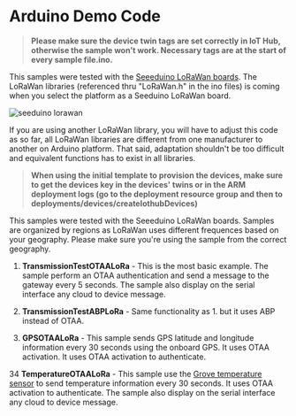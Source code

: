 # Arduino Demo Code

> **Please make sure the device twin tags are set correctly in IoT Hub, otherwise the sample won't work. Necessary tags are at the start of every sample file.ino.**

This samples were tested with the [Seeeduino LoRaWan boards](http://wiki.seeedstudio.com/Seeeduino_LoRAWAN/). The LoRaWan libraries (referenced thru "LoRaWan.h" in the ino files) is coming when you select the platform as a Seeduino LoRaWan board.

![seeduino lorawan](../images/seeduinolorawan.png)

If you are using another LoRaWan library, you will have to adjust this code as so far, all LoRaWan libraries are different from one manufacturer to another on Arduino platform. That said, adaptation shouldn't be too difficult and equivalent functions has to exist in all libraries.

> **When using the initial template to provision the devices, make sure to get the devices key in the devices' twins or in the ARM deployment logs (go to the deployment resource group and then to deployments/devices/createIothubDevices)**


This samples were tested with the Seeeduino LoRaWan boards. Samples are organized by regions as LoRaWan uses different frequences based on your geography. Please make sure you're using the sample from the correct geography.

1. **TransmissionTestOTAALoRa** - This is the most basic example. The sample perform an OTAA authentication and send a message to the gateway every 5 seconds. The sample also display on the serial interface any cloud to device message.

2. **TransmissionTestABPLoRa** - Same functionality as 1. but it uses ABP instead of OTAA.

3. **GPSOTAALoRa** - This sample sends GPS latitude and longitude information every 30 seconds using the onboard GPS. It uses OTAA activation. It uses OTAA activation to authenticate.

34 **TemperatureOTAALoRa** - This sample use the [Grove temperature sensor](http://wiki.seeedstudio.com/Grove-Temperature_Sensor/) to send temperature information every 30 seconds. It uses OTAA activation to authenticate. The sample also display on the serial interface any cloud to device message.
